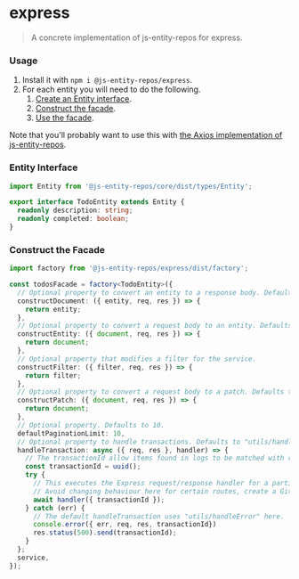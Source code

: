 # express
> A concrete implementation of js-entity-repos for express.

### Usage
1. Install it with `npm i @js-entity-repos/express`.
1. For each entity you will need to do the following.
    1. [Create an Entity interface](#entity-interface).
    1. [Construct the facade](#construct-the-facade).
    1. [Use the facade](https://github.com/js-entity-repos/core/blob/master/docs/facade.md).

Note that you'll probably want to use this with [the Axios implementation of js-entity-repos](https://github.com/js-entity-repos/axios).

### Entity Interface

```ts
import Entity from '@js-entity-repos/core/dist/types/Entity';

export interface TodoEntity extends Entity {
  readonly description: string;
  readonly completed: boolean;
}
```

### Construct the Facade

```ts
import factory from '@js-entity-repos/express/dist/factory';

const todosFacade = factory<TodoEntity>({
  // Optional property to convert an entity to a response body. Defaults to the function below.
  constructDocument: ({ entity, req, res }) => {
    return entity;
  },
  // Optional property to convert a request body to an entity. Defaults to the function below.
  constructEntity: ({ document, req, res }) => {
    return document;
  },
  // Optional property that modifies a filter for the service.
  constructFilter: ({ filter, req, res }) => {
    return filter;
  },
  // Optional property to convert a request body to a patch. Defaults to the function below.
  constructPatch: ({ document, req, res }) => {
    return document;
  },
  // Optional property. Defaults to 10.
  defaultPaginationLimit: 10,
  // Optional property to handle transactions. Defaults to "utils/handleTransaction".
  handleTransaction: async ({ req, res }, handler) => {
    // The transactionId allow items found in logs to be matched with responses to users.
    const transactionId = uuid();
    try {
      // This executes the Express request/response handler for a particular route.
      // Avoid changing behaviour here for certain routes, create a Github issue and we can discuss your use case.
      await handler({ transactionId });
    } catch (err) {
      // The default handleTransaction uses "utils/handleError" here.
      console.error({ err, req, res, transactionId})
      res.status(500).send(transactionId);
    }
  };
  service,
});
```
